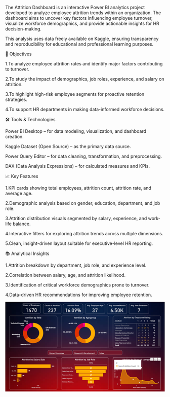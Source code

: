 The Attrition Dashboard is an interactive Power BI analytics project developed to analyze employee attrition trends within an organization. The dashboard aims to uncover key factors influencing employee turnover, visualize workforce demographics, and provide actionable insights for HR decision-making.

This analysis uses data freely available on Kaggle, ensuring transparency and reproducibility for educational and professional learning purposes.

🎯 Objectives

1.To analyze employee attrition rates and identify major factors contributing to turnover.

2.To study the impact of demographics, job roles, experience, and salary on attrition.

3.To highlight high-risk employee segments for proactive retention strategies.

4.To support HR departments in making data-informed workforce decisions.

🛠️ Tools & Technologies

Power BI Desktop – for data modeling, visualization, and dashboard creation.

Kaggle Dataset (Open Source) – as the primary data source.

Power Query Editor – for data cleaning, transformation, and preprocessing.

DAX (Data Analysis Expressions) – for calculated measures and KPIs.

📈 Key Features

1.KPI cards showing total employees, attrition count, attrition rate, and average age.

2.Demographic analysis based on gender, education, department, and job role.

3.Attrition distribution visuals segmented by salary, experience, and work-life balance.

4.Interactive filters for exploring attrition trends across multiple dimensions.

5.Clean, insight-driven layout suitable for executive-level HR reporting.

📚 Analytical Insights

1.Attrition breakdown by department, job role, and experience level.

2.Correlation between salary, age, and attrition likelihood.

3.Identification of critical workforce demographics prone to turnover.

4.Data-driven HR recommendations for improving employee retention.

![Dashboard Preview](https://github.com/rishidas133/Attrition-Dashboard-of-a-firm/blob/main/Snapshot%20HR%20attrition%20dashboard.png)
